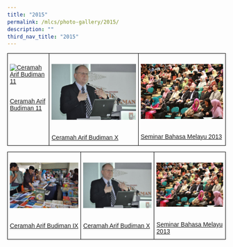 ```yaml
---
title: "2015"
permalink: /mlcs/photo-gallery/2015/
description: ""
third_nav_title: "2015"
---
```

<style type="text/css">
.tg  {border-collapse:collapse;border-spacing:0;}
.tg td{border-color:black;border-style:solid;border-width:1px;font-family:Arial, sans-serif;font-size:14px;
  overflow:hidden;padding:10px 5px;word-break:normal;}
.tg th{border-color:black;border-style:solid;border-width:1px;font-family:Arial, sans-serif;font-size:14px;
  font-weight:normal;overflow:hidden;padding:10px 5px;word-break:normal;}
.tg .tg-0lax{text-align:left;vertical-align:top}
</style>
<table class="tg">
<thead>
  <tr>
    <td class="tg-0lax"><p><a href="/mlcs/photo-gallery/2015/ceramah-arif-budiman-11"><img src="![](/images/ceramah-arif-budiman-11-2015-(15).jpeg)" alt="Ceramah Arif Budiman 11"></a></p><br><a href="/mlcs/photo-gallery/2015/ceramah-arif-budiman-11">
Ceramah Arif Budiman 11</a></td>
    <td class="tg-0lax"><p><a href="/mlcs/photo-gallery/2013/ceramah-arif-budiman-x"><img src="/images/cab-x-(4).jpeg" alt="Ceramah Arif Budiman X"></a></p><br><a href="/mlcs/photo-gallery/2013/ceramah-arif-budiman-x">Ceramah Arif Budiman X</a></td>
    <td class="tg-0lax"><p><a href="/mlcs/photo-gallery/2013/seminar-bahasa-melayu-2013"><img src="/images/sbm2013-(3).jpeg" alt="Seminar Bahasa Melayu 2013"></a></p><br><a href="/mlcs/photo-gallery/2013/seminar-bahasa-melayu-2013">Seminar Bahasa Melayu 2013</a></td>
			</tr>
</thead>
</table>

<style type="text/css">
.tg  {border-collapse:collapse;border-spacing:0;}
.tg td{border-color:black;border-style:solid;border-width:1px;font-family:Arial, sans-serif;font-size:14px;
  overflow:hidden;padding:10px 5px;word-break:normal;}
.tg th{border-color:black;border-style:solid;border-width:1px;font-family:Arial, sans-serif;font-size:14px;
  font-weight:normal;overflow:hidden;padding:10px 5px;word-break:normal;}
.tg .tg-0lax{text-align:left;vertical-align:top}
</style>
<table class="tg">
<thead>
  <tr>
    <td class="tg-0lax"><p><a href="/mlcs/photo-gallery/2013/ceramah-arif-budiman-ix"><img src="/images/cabix-(10).jpeg" alt="Ceramah Arif Budiman IX"></a></p><br><a href="/mlcs/photo-gallery/2013/ceramah-arif-budiman-ix">
Ceramah Arif Budiman IX</a></td>
    <td class="tg-0lax"><p><a href="/mlcs/photo-gallery/2013/ceramah-arif-budiman-x"><img src="/images/cab-x-(4).jpeg" alt="Ceramah Arif Budiman X"></a></p><br><a href="/mlcs/photo-gallery/2013/ceramah-arif-budiman-x">Ceramah Arif Budiman X</a></td>
    <td class="tg-0lax"><p><a href="/mlcs/photo-gallery/2013/seminar-bahasa-melayu-2013"><img src="/images/sbm2013-(3).jpeg" alt="Seminar Bahasa Melayu 2013"></a></p><br><a href="/mlcs/photo-gallery/2013/seminar-bahasa-melayu-2013">Seminar Bahasa Melayu 2013</a></td>
			</tr>
</thead>
</table>